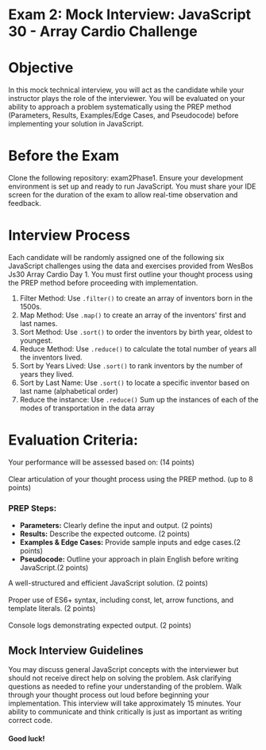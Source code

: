 # Exam 2: Mock Interview: JavaScript 30 - Array Cardio Challenge

# Objective

In this mock technical interview, you will act as the candidate while your instructor plays the role of the interviewer. You will be evaluated on your ability to approach a problem systematically using the PREP method (Parameters, Results, Examples/Edge Cases, and Pseudocode) before implementing your solution in JavaScript.

# Before the Exam

Clone the following repository: exam2Phase1.
Ensure your development environment is set up and ready to run JavaScript.
You must share your IDE screen for the duration of the exam to allow real-time observation and feedback.

# Interview Process

Each candidate will be randomly assigned one of the following six JavaScript challenges using the data and exercises provided from WesBos Js30 Array Cardio Day 1. You must first outline your thought process using the PREP method before proceeding with implementation.

1. Filter Method: Use `.filter()` to create an array of inventors born in the 1500s.
2. Map Method: Use `.map()` to create an array of the inventors' first and last names.
3. Sort Method: Use `.sort()` to order the inventors by birth year, oldest to youngest.
4. Reduce Method: Use `.reduce()` to calculate the total number of years all the inventors lived.
5. Sort by Years Lived: Use `.sort()` to rank inventors by the number of years they lived.
6. Sort by Last Name: Use `.sort()` to locate a specific inventor based on last name (alphabetical order)
7. Reduce the instance: Use `.reduce()` Sum up the instances of each of the modes of transportation in the data array

# Evaluation Criteria:

Your performance will be assessed based on: (14 points)
<br><br/>
Clear articulation of your thought process using the PREP method. (up to 8 points)

### PREP Steps:

- **Parameters:** Clearly define the input and output. (2 points)
- **Results:** Describe the expected outcome. (2 points)
- **Examples & Edge Cases:** Provide sample inputs and edge cases.(2 points)
- **Pseudocode:** Outline your approach in plain English before writing JavaScript.(2 points)

A well-structured and efficient JavaScript solution. (2 points)
<br><br/>
Proper use of ES6+ syntax, including const, let, arrow functions, and template literals. (2 points)
<br><br/>
Console logs demonstrating expected output. (2 points)

## Mock Interview Guidelines

You may discuss general JavaScript concepts with the interviewer but should not receive direct help on solving the problem.
Ask clarifying questions as needed to refine your understanding of the problem.
Walk through your thought process out loud before beginning your implementation.
This interview will take approximately 15 minutes. Your ability to communicate and think critically is just as important as writing correct code.

#### Good luck!
